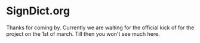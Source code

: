 # SignDict.org

Thanks for coming by. Currently we are waiting
for the official kick of for the project on the
1st of march. Till then you won't see much here.

